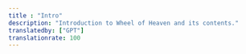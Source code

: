 ```yaml
---
title : "Intro"
description: "Introduction to Wheel of Heaven and its contents."
translatedby: ["GPT"]
translationrate: 100
---
```


